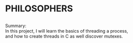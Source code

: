 # PHILOSOPHERS

##
Summary:<br>
In this project, I will learn the basics of threading a process,<br>
and how to create threads in C as well discover mutexes.<br>
<br>
